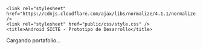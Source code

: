 <!DOCTYPE html>
<html lang="es">
  <head>
	<meta charset="UTF-8" />
	<meta name="description" content="Curso Android SICTE - Prototipo de Desarrollo" />
	<meta name="viewport" content="width=device-width, initial-scale=1, user-scalable=no" />
	<link type="image/x-icon" href="public/image/codeico.png" rel="icon" />
	<link href="https://fonts.googleapis.com/css?family=K2D:300|Rambla:700&display=swap" rel="stylesheet">

	<link rel="stylesheet" href="https://cdnjs.cloudflare.com/ajax/libs/normalize/4.1.1/normalize.min.css" />
	<link rel="stylesheet" href="public/css/style.css" />
	<title>Android SICTE - Prototipo de Desarrollo</title>
</head>
<body>
	<div class="loader">
		<div class="loader__container">
			<div class="loader__hexagon"></div>
			<p class="loader__message">Cargando portafolio...</p>
		</div>
	</div>
 </body>
